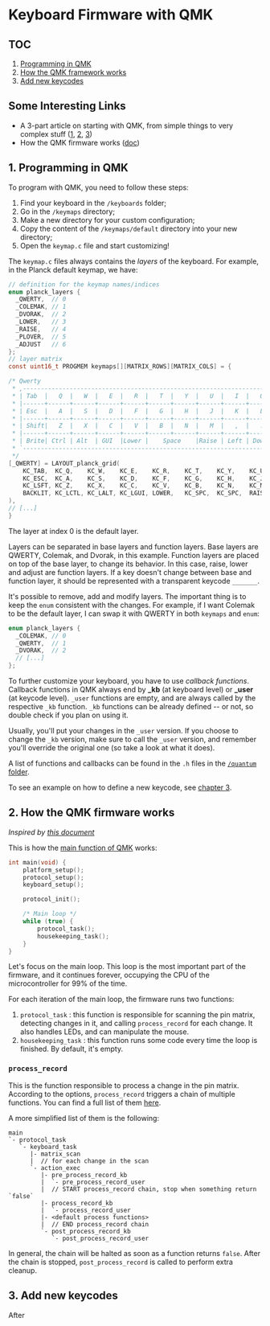 # Keyboard Firmware with QMK

## TOC
1. [Programming in QMK](#1-programming-in-qmk)
2. [How the QMK framework works](#2-how-the-qmk-firmware-works)
3. [Add new keycodes](#3-add-new-keycodes)

## Some Interesting Links
- A 3-part article on starting with QMK, from simple things to very complex stuff ([1](https://getreuer.info/posts/keyboards/macros/index.html), [2](https://getreuer.info/posts/keyboards/triggers/index.html), [3](https://getreuer.info/posts/keyboards/macros3/index.html)) 
- How the QMK firmware works ([doc](https://docs.qmk.fm/understanding_qmk))

## 1. Programming in QMK
To program with QMK, you need to follow these steps:
1. Find your keyboard in the `/keyboards` folder;
2. Go in the `/keymaps` directory;
3. Make a new directory for your custom configuration;
4. Copy the content of the `/keymaps/default` directory into your new directory;
5. Open the `keymap.c` file and start customizing!

The `keymap.c` files always contains the _layers_ of the keyboard. For example, in the Planck default keymap, we have:
```c
// definition for the keymap names/indices
enum planck_layers {
  _QWERTY,  // 0
  _COLEMAK, // 1
  _DVORAK,  // 2
  _LOWER,   // 3
  _RAISE,   // 4
  _PLOVER,  // 5
  _ADJUST   // 6
};
// layer matrix
const uint16_t PROGMEM keymaps[][MATRIX_ROWS][MATRIX_COLS] = {

/* Qwerty
 * ,-----------------------------------------------------------------------------------.
 * | Tab  |   Q  |   W  |   E  |   R  |   T  |   Y  |   U  |   I  |   O  |   P  | Bksp |
 * |------+------+------+------+------+------+------+------+------+------+------+------|
 * | Esc  |   A  |   S  |   D  |   F  |   G  |   H  |   J  |   K  |   L  |   ;  |  '   |
 * |------+------+------+------+------+------+------+------+------+------+------+------|
 * | Shift|   Z  |   X  |   C  |   V  |   B  |   N  |   M  |   ,  |   .  |   /  |Enter |
 * |------+------+------+------+------+------+------+------+------+------+------+------|
 * | Brite| Ctrl | Alt  | GUI  |Lower |    Space    |Raise | Left | Down |  Up  |Right |
 * `-----------------------------------------------------------------------------------'
 */
[_QWERTY] = LAYOUT_planck_grid(
    KC_TAB,  KC_Q,    KC_W,    KC_E,    KC_R,    KC_T,    KC_Y,    KC_U,    KC_I,    KC_O,    KC_P,    KC_BSPC,
    KC_ESC,  KC_A,    KC_S,    KC_D,    KC_F,    KC_G,    KC_H,    KC_J,    KC_K,    KC_L,    KC_SCLN, KC_QUOT,
    KC_LSFT, KC_Z,    KC_X,    KC_C,    KC_V,    KC_B,    KC_N,    KC_M,    KC_COMM, KC_DOT,  KC_SLSH, KC_ENT ,
    BACKLIT, KC_LCTL, KC_LALT, KC_LGUI, LOWER,   KC_SPC,  KC_SPC,  RAISE,   KC_LEFT, KC_DOWN, KC_UP,   KC_RGHT
),
// [...]
}
```
The layer at index 0 is the default layer. 

Layers can be separated in base layers and function layers. Base layers are QWERTY, Colemak, and Dvorak, in this example. Function layers are placed on top of the base layer, to change its behavior. In this case, raise, lower and adjust are function layers. If a key doesn't change between base and function layer, it should be represented with a transparent keycode `_______`.

It's possible to remove, add and modify layers. The important thing is to keep the `enum` consistent with the changes. For example, if I want Colemak to be the default layer, I can swap it with QWERTY in both `keymaps` and `enum`:
```c
enum planck_layers {
  _COLEMAK, // 0
  _QWERTY,  // 1
  _DVORAK,  // 2
  // [...]
};
```

To further customize your keyboard, you have to use _callback functions_. Callback functions in QMK always end by **\_kb** (at keyboard level) or **\_user** (at keycode level). `_user` functions are empty, and are always called by the respective `_kb` function. `_kb` functions can be already defined -- or not, so double check if you plan on using it.

Usually, you'll put your changes in the `_user` version. If you choose to change the `_kb` version, make sure to call the `_user` version, and remember you'll override the original one (so take a look at what it does).

A list of functions and callbacks can be found in the `.h` files in the [`/quantum` folder](https://github.com/qmk/qmk_firmware/blob/master/quantum/).

To see an example on how to define a new keycode, see [chapter 3](#3-add-new-keycodes).

## 2. How the QMK firmware works
_Inspired by [this document](https://docs.qmk.fm/understanding_qmk)_

This is how the [main function of QMK](https://github.com/qmk/qmk_firmware/blob/0.15.13/quantum/main.c#L55) works:
```c
int main(void) {
    platform_setup();
    protocol_setup();
    keyboard_setup();

    protocol_init();

    /* Main loop */
    while (true) {
        protocol_task();
        housekeeping_task();
    }
}
```
Let's focus on the main loop. This loop is the most important part of the firmware, and it continues forever, occupying the CPU of the microcontroller for 99% of the time.

For each iteration of the main loop, the firmware runs two functions:
1. `protocol_task` : this function is responsible for scanning the pin matrix, detecting changes in it, and calling `process_record` for each change. It also handles LEDs, and can manipulate the mouse.
2. `housekeeping_task` : this function runs some code every time the loop is finished. By default, it's empty.

### `process_record`
This is the function responsible to process a change in the pin matrix. According to the options, `process_record` triggers a chain of multiple functions. You can find a full list of them [here](https://docs.qmk.fm/understanding_qmk#process-record). 

A more simplified list of them is the following:
```
main
`- protocol_task
   `- keyboard_task
      |- matrix_scan
      |  // for each change in the scan
      `- action_exec
         |- pre_process_record_kb
         |  `- pre_process_record_user
         |  // START process_record chain, stop when something return `false`
         |- process_record_kb
         |  `- process_record_user
         |- <default process functions>
         |  // END process_record chain
         `- post_process_record_kb
            `- post_process_record_user
```

In general, the chain will be halted as soon as a function returns `false`. After the chain is stopped, `post_process_record` is called to perform extra cleanup.

## 3. Add new keycodes
After 
